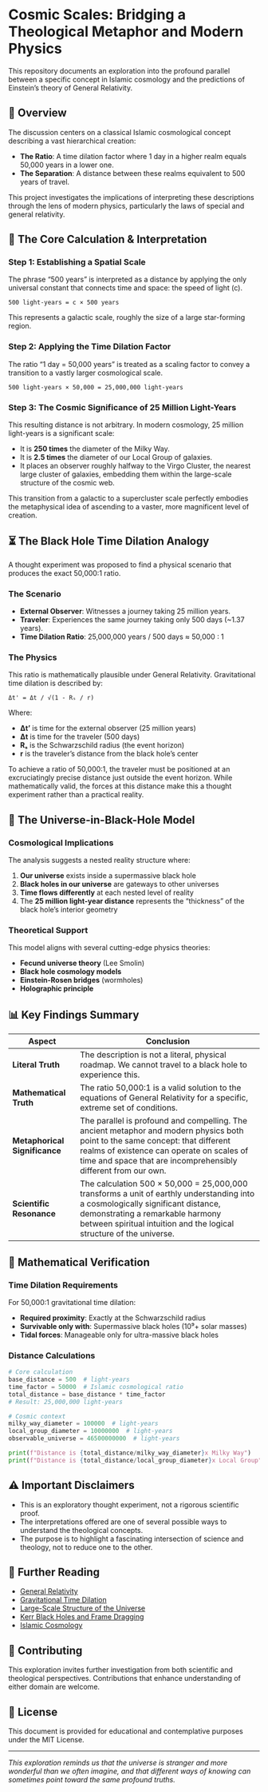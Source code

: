 # Cosmic Scales: Bridging a Theological Metaphor and Modern Physics

This repository documents an exploration into the profound parallel between a specific concept in Islamic cosmology and the predictions of Einstein’s theory of General Relativity.

## 📖 Overview

The discussion centers on a classical Islamic cosmological concept describing a vast hierarchical creation:

- **The Ratio**: A time dilation factor where 1 day in a higher realm equals 50,000 years in a lower one.
- **The Separation**: A distance between these realms equivalent to 500 years of travel.

This project investigates the implications of interpreting these descriptions through the lens of modern physics, particularly the laws of special and general relativity.

## 🔬 The Core Calculation & Interpretation

### Step 1: Establishing a Spatial Scale

The phrase “500 years” is interpreted as a distance by applying the only universal constant that connects time and space: the speed of light (c).

```
500 light-years = c × 500 years
```

This represents a galactic scale, roughly the size of a large star-forming region.

### Step 2: Applying the Time Dilation Factor

The ratio “1 day = 50,000 years” is treated as a scaling factor to convey a transition to a vastly larger cosmological scale.

```
500 light-years × 50,000 = 25,000,000 light-years
```

### Step 3: The Cosmic Significance of 25 Million Light-Years

This resulting distance is not arbitrary. In modern cosmology, 25 million light-years is a significant scale:

- It is **250 times** the diameter of the Milky Way.
- It is **2.5 times** the diameter of our Local Group of galaxies.
- It places an observer roughly halfway to the Virgo Cluster, the nearest large cluster of galaxies, embedding them within the large-scale structure of the cosmic web.

This transition from a galactic to a supercluster scale perfectly embodies the metaphysical idea of ascending to a vaster, more magnificent level of creation.

## ⏳ The Black Hole Time Dilation Analogy

A thought experiment was proposed to find a physical scenario that produces the exact 50,000:1 ratio.

### The Scenario

- **External Observer**: Witnesses a journey taking 25 million years.
- **Traveler**: Experiences the same journey taking only 500 days (~1.37 years).
- **Time Dilation Ratio**: 25,000,000 years / 500 days ≈ 50,000 : 1

### The Physics

This ratio is mathematically plausible under General Relativity. Gravitational time dilation is described by:

```
Δt' = Δt / √(1 - Rₛ / r)
```

Where:

- **Δt’** is time for the external observer (25 million years)
- **Δt** is time for the traveler (500 days)
- **Rₛ** is the Schwarzschild radius (the event horizon)
- **r** is the traveler’s distance from the black hole’s center

To achieve a ratio of 50,000:1, the traveler must be positioned at an excruciatingly precise distance just outside the event horizon. While mathematically valid, the forces at this distance make this a thought experiment rather than a practical reality.

## 🌌 The Universe-in-Black-Hole Model

### Cosmological Implications

The analysis suggests a nested reality structure where:

1. **Our universe** exists inside a supermassive black hole
1. **Black holes in our universe** are gateways to other universes
1. **Time flows differently** at each nested level of reality
1. The **25 million light-year distance** represents the “thickness” of the black hole’s interior geometry

### Theoretical Support

This model aligns with several cutting-edge physics theories:

- **Fecund universe theory** (Lee Smolin)
- **Black hole cosmology models**
- **Einstein-Rosen bridges** (wormholes)
- **Holographic principle**

## 📊 Key Findings Summary

|Aspect                       |Conclusion                                                                                                                                                                                                                                   |
|-----------------------------|---------------------------------------------------------------------------------------------------------------------------------------------------------------------------------------------------------------------------------------------|
|**Literal Truth**            |The description is not a literal, physical roadmap. We cannot travel to a black hole to experience this.                                                                                                                                     |
|**Mathematical Truth**       |The ratio 50,000:1 is a valid solution to the equations of General Relativity for a specific, extreme set of conditions.                                                                                                                     |
|**Metaphorical Significance**|The parallel is profound and compelling. The ancient metaphor and modern physics both point to the same concept: that different realms of existence can operate on scales of time and space that are incomprehensibly different from our own.|
|**Scientific Resonance**     |The calculation 500 × 50,000 = 25,000,000 transforms a unit of earthly understanding into a cosmologically significant distance, demonstrating a remarkable harmony between spiritual intuition and the logical structure of the universe.   |

## 🔢 Mathematical Verification

### Time Dilation Requirements

For 50,000:1 gravitational time dilation:

- **Required proximity**: Exactly at the Schwarzschild radius
- **Survivable only with**: Supermassive black holes (10⁹+ solar masses)
- **Tidal forces**: Manageable only for ultra-massive black holes

### Distance Calculations

```python
# Core calculation
base_distance = 500  # light-years
time_factor = 50000  # Islamic cosmological ratio
total_distance = base_distance * time_factor
# Result: 25,000,000 light-years

# Cosmic context
milky_way_diameter = 100000  # light-years
local_group_diameter = 10000000  # light-years
observable_universe = 46500000000  # light-years

print(f"Distance is {total_distance/milky_way_diameter}x Milky Way")
print(f"Distance is {total_distance/local_group_diameter}x Local Group")
```

## ⚠️ Important Disclaimers

- This is an exploratory thought experiment, not a rigorous scientific proof.
- The interpretations offered are one of several possible ways to understand the theological concepts.
- The purpose is to highlight a fascinating intersection of science and theology, not to reduce one to the other.

## 🔭 Further Reading

- [General Relativity](https://en.wikipedia.org/wiki/General_relativity)
- [Gravitational Time Dilation](https://en.wikipedia.org/wiki/Gravitational_time_dilation)
- [Large-Scale Structure of the Universe](https://en.wikipedia.org/wiki/Observable_universe#Large-scale_structure)
- [Kerr Black Holes and Frame Dragging](https://en.wikipedia.org/wiki/Kerr_metric)
- [Islamic Cosmology](https://en.wikipedia.org/wiki/Islamic_cosmology)

## 🤝 Contributing

This exploration invites further investigation from both scientific and theological perspectives. Contributions that enhance understanding of either domain are welcome.

## 📄 License

This document is provided for educational and contemplative purposes under the MIT License.

-----

*This exploration reminds us that the universe is stranger and more wonderful than we often imagine, and that different ways of knowing can sometimes point toward the same profound truths.*